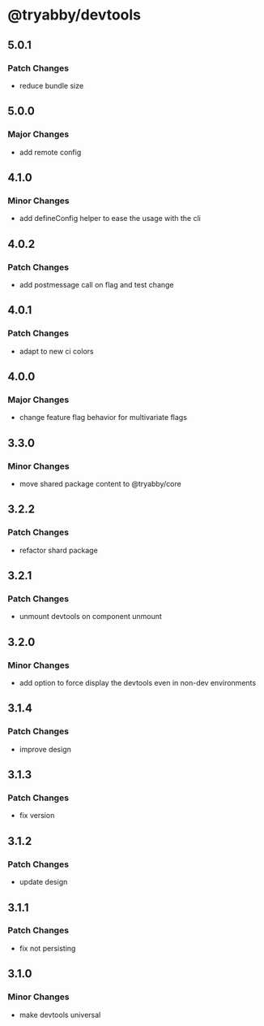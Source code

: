# @tryabby/devtools

## 5.0.1

### Patch Changes

- reduce bundle size

## 5.0.0

### Major Changes

- add remote config

## 4.1.0

### Minor Changes

- add defineConfig helper to ease the usage with the cli

## 4.0.2

### Patch Changes

- add postmessage call on flag and test change

## 4.0.1

### Patch Changes

- adapt to new ci colors

## 4.0.0

### Major Changes

- change feature flag behavior for multivariate flags

## 3.3.0

### Minor Changes

- move shared package content to @tryabby/core

## 3.2.2

### Patch Changes

- refactor shard package

## 3.2.1

### Patch Changes

- unmount devtools on component unmount

## 3.2.0

### Minor Changes

- add option to force display the devtools even in non-dev environments

## 3.1.4

### Patch Changes

- improve design

## 3.1.3

### Patch Changes

- fix version

## 3.1.2

### Patch Changes

- update design

## 3.1.1

### Patch Changes

- fix not persisting

## 3.1.0

### Minor Changes

- make devtools universal
